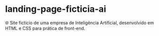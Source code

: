# landing-page-ficticia-ai
🌐 Site fictício de uma empresa de Inteligência Artificial, desenvolvido em HTML e CSS para prática de front-end.
